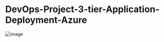 # DevOps-Project-3-tier-Application-Deployment-Azure
![image](https://github.com/kamalmohan217/DevOps-Project-3-tier-Application-Deployment-Azure/assets/128888356/56176858-c770-4d06-8297-2553ca6e03d6)


